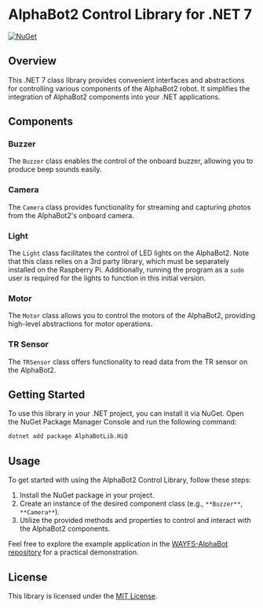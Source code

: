 # AlphaBot2 Control Library for .NET 7

[![NuGet](https://img.shields.io/nuget/v/AlphaBotLib.HiQ.svg)](https://www.nuget.org/packages/AlphaBotLib.HiQ/)

## Overview

This .NET 7 class library provides convenient interfaces and abstractions for controlling various components of the AlphaBot2 robot. It simplifies the integration of AlphaBot2 components into your .NET applications.

## Components

### Buzzer

The `Buzzer` class enables the control of the onboard buzzer, allowing you to produce beep sounds easily.

### Camera

The `Camera` class provides functionality for streaming and capturing photos from the AlphaBot2's onboard camera.

### Light

The `Light` class facilitates the control of LED lights on the AlphaBot2. Note that this class relies on a 3rd party library, which must be separately installed on the Raspberry Pi. Additionally, running the program as a `sudo` user is required for the lights to function in this initial version.

### Motor

The `Motor` class allows you to control the motors of the AlphaBot2, providing high-level abstractions for motor operations.

### TR Sensor

The `TRSensor` class offers functionality to read data from the TR sensor on the AlphaBot2.

## Getting Started

To use this library in your .NET project, you can install it via NuGet. Open the NuGet Package Manager Console and run the following command:

```bash
dotnet add package AlphaBotLib.HiQ
```

## Usage

To get started with using the AlphaBot2 Control Library, follow these steps:

1. Install the NuGet package in your project.
2. Create an instance of the desired component class (e.g., `**Buzzer**`, `**Camera**`).
3. Utilize the provided methods and properties to control and interact with the AlphaBot2 components.

Feel free to explore the example application in the [WAYFS-AlphaBot repository](https://github.com/younus10s/WAYFS-AlphaBot) for a practical demonstration.

## License

This library is licensed under the [MIT License](https://mit-license.org/).